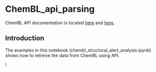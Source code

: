 # ChemBL_api_parsing

ChemBL API documentation is located [here](https://www.ebi.ac.uk/chembl/api/data/docs) and [here](https://chembl.gitbook.io/chembl-interface-documentation/web-services/chembl-data-web-services).

## Introduction

The examples in this notebook (chembl_structural_alert_analysis.ipynb) shows how to retreive the data from ChemBL using API.

!  

